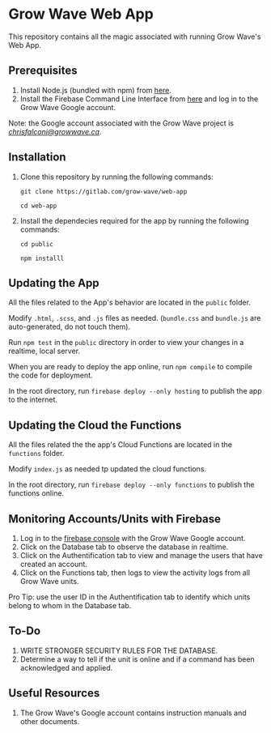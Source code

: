 # Grow Wave Web App 

This repository contains all the magic associated with running Grow Wave's Web App.

## Prerequisites

1. Install Node.js (bundled with npm) from [here](https://nodejs.org/en/).
2. Install the Firebase Command Line Interface from [here](https://firebase.google.com/docs/cli#install_the_firebase_cli) and log in to the Grow Wave  Google account.


Note: the Google account associated with the Grow Wave project is *chrisfalconi@growwave.ca*.

## Installation

1. Clone this repository by running the following commands:

   ```git clone https://gitlab.com/grow-wave/web-app```

   ```cd web-app```

2. Install the dependecies required for the app by running the following commands:

   ```cd public```

   ```npm installl```

## Updating the App

All the files related to the App's behavior are located in the ```public``` folder.

Modify ```.html```, ```.scss```, and ```.js``` files as needed. (```bundle.css``` and ```bundle.js``` are auto-generated, do not touch them). 

Run ```npm test``` in the ```public``` directory in order to view your changes in a realtime, local server.

When you are ready to deploy the app online, run ```npm compile``` to compile the code  for deployment.

In the root directory, run ```firebase deploy --only hosting``` to publish the app to the internet.


## Updating the Cloud the Functions

All the files related the the app's Cloud Functions are located in the ```functions``` folder.

Modify ```index.js``` as needed tp updated the cloud functions.

In the root directory, run ```firebase deploy --only functions``` to publish the functions online.

## Monitoring Accounts/Units with Firebase

1. Log in to the [firebase console](https://console.firebase.google.com) with the Grow Wave Google account.
2. Click on the Database tab to observe the database in realtime.
3. Click on the Authentification tab to view and manage the users that have created an account.
4. Click on the Functions tab, then logs to view the activity logs from all Grow Wave units.

Pro Tip: use the user ID in the Authentification tab to identify which units belong to whom in the Database tab.

## To-Do 
1. WRITE STRONGER SECURITY RULES FOR THE DATABASE.
2. Determine a way to tell if the unit is online and if a command has been acknowledged and applied.

## Useful Resources

1. The Grow Wave's Google account contains instruction manuals and other documents.
